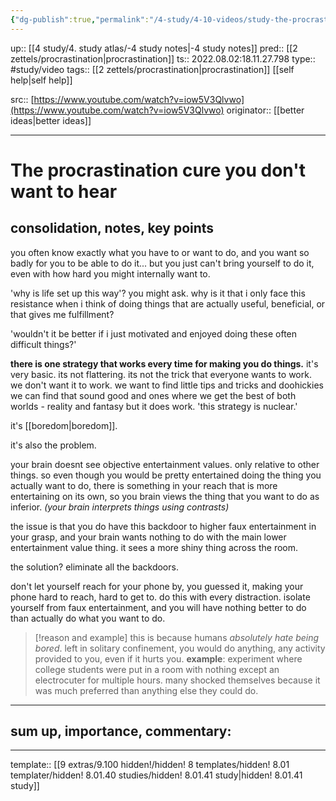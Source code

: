 ```yaml
---
{"dg-publish":true,"permalink":"/4-study/4-10-videos/study-the-procrastination-cure-you-don-t-want-to-hear/"}
---
```


up:: [[4 study/4. study atlas/-4 study notes\|-4 study notes]]
pred:: [[2 zettels/procrastination\|procrastination]]
ts:: 2022.08.02:18.11.27.798
type:: #study/video 
tags:: [[2 zettels/procrastination\|procrastination]] [[self help\|self help]]

src:: [https://www.youtube.com/watch?v=iow5V3Qlvwo](https://www.youtube.com/watch?v=iow5V3Qlvwo)
originator:: [[better ideas\|better ideas]]

____

# The procrastination cure you don't want to hear

## consolidation, notes, key points

you often know exactly what you have to or want to do, and you want so badly for you to be able to do it... but you just can't bring yourself to do it, even with how hard you might internally want to.

'why is life set up this way'? you might ask. why is it that i only face this resistance when i think of doing things that are actually useful, beneficial, or that gives me fulfillment?

'wouldn't it be better if i just motivated and enjoyed doing these often difficult things?'

**there is one strategy that works every time for making you do things.**
it's very basic.
its not flattering.
its not the trick that everyone wants to work.
we don't want it to work. we want to find little tips and tricks and doohickies we can find that sound good and ones where we get the best of both worlds - reality and fantasy
but it does work. 'this strategy is nuclear.'

it's [[boredom\|boredom]].

it's also the problem.

your brain doesnt see objective entertainment values. only relative to other things.
so even though you would be pretty entertained doing the thing you actually want to do, there is something in your reach that is more entertaining on its own, so you brain views the thing that you want to do as inferior. *(your brain interprets things using contrasts)*

the issue is that you do have this backdoor to higher faux entertainment in your grasp, and your brain wants nothing to do with the main lower entertainment value thing. it sees a more shiny thing across the room.

the solution? eliminate all the backdoors.

don't let yourself reach for your phone by, you guessed it, making your phone hard to reach, hard to get to. do this with every distraction. isolate yourself from faux entertainment, and you will have nothing better to do than actually do what you want to do.

> [!reason and example]
> this is because humans *absolutely hate being bored*. left in solitary confinement, you would do anything, any activity provided to you, even if it hurts you. 
> **example**: experiment where college students were put in a room with nothing except an electrocuter for multiple hours. many shocked themselves because it was much preferred than anything else they could do.



____
## sum up, importance, commentary:



____
template:: [[9 extras/9.100 hidden!/hidden! 8 templates/hidden! 8.01 templater/hidden! 8.01.40 studies/hidden! 8.01.41 study\|hidden! 8.01.41 study]]
